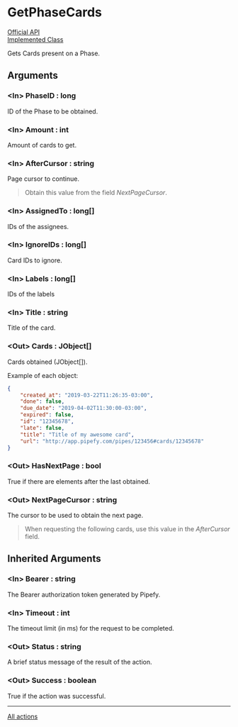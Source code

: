 # GetPhaseCards

[Official API](https://api-docs.pipefy.com/reference/queries/#phase)  
[Implemented Class](../Capgemini.Pipefy/Phase/GetPhaseCards.cs)

Gets Cards present on a Phase.

## Arguments

### &lt;In&gt; PhaseID : long

ID of the Phase to be obtained.

### &lt;In&gt; Amount : int

Amount of cards to get.

### &lt;In&gt; AfterCursor : string

Page cursor to continue.

> Obtain this value from the field _NextPageCursor_.

### &lt;In&gt; AssignedTo : long[]

IDs of the assignees.

### &lt;In&gt; IgnoreIDs : long[]

Card IDs to ignore.

### &lt;In&gt; Labels : long[]

IDs of the labels

### &lt;In&gt; Title : string

Title of the card.

### &lt;Out&gt; Cards : JObject[]

Cards obtained (JObject[]).

Example of each object:

```json
{
    "created_at": "2019-03-22T11:26:35-03:00",
    "done": false,
    "due_date": "2019-04-02T11:30:00-03:00",
    "expired": false,
    "id": "12345678",
    "late": false,
    "title": "Title of my awesome card",
    "url": "http://app.pipefy.com/pipes/123456#cards/12345678"
}
```

### &lt;Out&gt; HasNextPage : bool

True if there are elements after the last obtained.

### &lt;Out&gt; NextPageCursor : string

The cursor to be used to obtain the next page.

> When requesting the following cards, use this value in the _AfterCursor_ field.

## Inherited Arguments

### &lt;In&gt; Bearer : string

The Bearer authorization token generated by Pipefy.

### &lt;In&gt; Timeout : int

The timeout limit (in ms) for the request to be completed.

### &lt;Out&gt; Status : string

A brief status message of the result of the action.

### &lt;Out&gt; Success : boolean

True if the action was successful.

---

[All actions](../README.md)